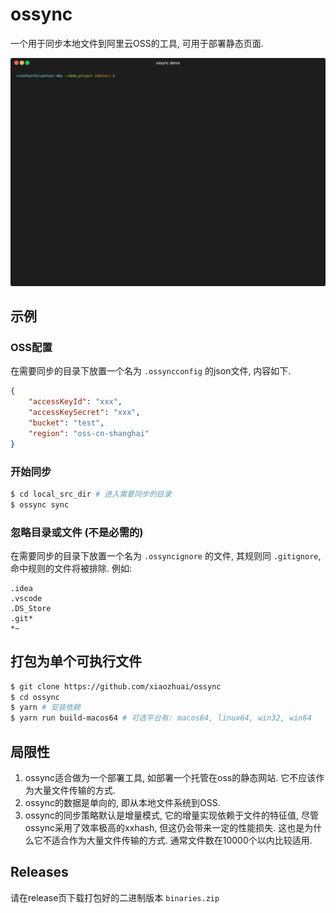 # ossync

一个用于同步本地文件到阿里云OSS的工具, 可用于部署静态页面.

![](demo.gif)

## 示例

### OSS配置

在需要同步的目录下放置一个名为 `.ossyncconfig` 的json文件, 内容如下.
```json
{
    "accessKeyId": "xxx",
    "accessKeySecret": "xxx",
    "bucket": "test",
    "region": "oss-cn-shanghai"
}
```

### 开始同步

```bash
$ cd local_src_dir # 进入需要同步的目录
$ ossync sync
```

### 忽略目录或文件 (不是必需的)

在需要同步的目录下放置一个名为 `.ossyncignore` 的文件, 其规则同 `.gitignore`, 命中规则的文件将被排除. 
例如:
```
.idea
.vscode
.DS_Store
.git*
*~
```

## 打包为单个可执行文件

```bash
$ git clone https://github.com/xiaozhuai/ossync
$ cd ossync
$ yarn # 安装依赖
$ yarn run build-macos64 # 可选平台有: macos64, linux64, win32, win64
```

## 局限性

1. ossync适合做为一个部署工具, 如部署一个托管在oss的静态网站. 它不应该作为大量文件传输的方式. 
2. ossync的数据是单向的, 即从本地文件系统到OSS.
3. ossync的同步策略默认是增量模式, 它的增量实现依赖于文件的特征值, 尽管ossync采用了效率极高的xxhash, 
但这仍会带来一定的性能损失. 这也是为什么它不适合作为大量文件传输的方式. 通常文件数在10000个以内比较适用.

## Releases

请在release页下载打包好的二进制版本 `binaries.zip`
